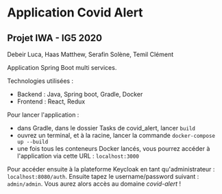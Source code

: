 # Application Covid Alert

## Projet IWA - IG5 2020

Debeir Luca, Haas Matthew, Serafin Solène, Temil Clément

Application Spring Boot multi services.

Technologies utilisées :
- Backend : Java, Spring boot, Gradle, Docker
- Frontend : React, Redux


Pour lancer l'application :
- dans Gradle, dans le dossier Tasks de covid_alert, lancer `build`
- ouvrez un terminal, et à la racine, lancer la commande `docker-compose up --build`
- une fois tous les conteneurs Docker lancés, vous pourrez accéder à l'application via cette URL : `localhost:3000`

Pour accéder ensuite à la plateforme Keycloak en tant qu'administrateur : `localhost:8080/auth`. 
Ensuite tapez le username/password suivant : `admin/admin`. Vous aurez alors accès au domaine *covid-alert* !
